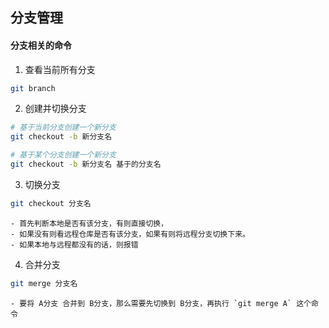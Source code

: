 ## 分支管理

#### 分支相关的命令

1. 查看当前所有分支

```sh
git branch
```

2. 创建并切换分支

```sh
# 基于当前分支创建一个新分支
git checkout -b 新分支名
```

```sh
# 基于某个分支创建一个新分支
git checkout -b 新分支名 基于的分支名
```

3. 切换分支

```sh
git checkout 分支名
```

    - 首先判断本地是否有该分支，有则直接切换，
    - 如果没有则看远程仓库是否有该分支，如果有则将远程分支切换下来。
    - 如果本地与远程都没有的话，则报错

4. 合并分支

```sh
git merge 分支名
```

    - 要将 A分支 合并到 B分支，那么需要先切换到 B分支，再执行 `git merge A` 这个命令
